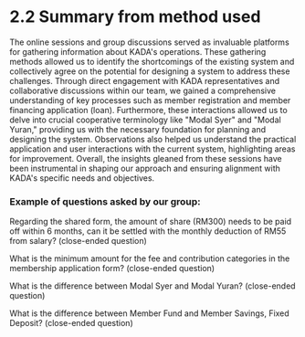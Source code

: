 # 2.2 Summary from method used

The online sessions and group discussions served as invaluable platforms for gathering information about KADA's operations. These gathering methods allowed us to identify the shortcomings of the existing system and collectively agree on the potential for designing a system to address these challenges. Through direct engagement with KADA representatives and collaborative discussions within our team, we gained a comprehensive understanding of key processes such as member registration and member financing application (loan). Furthermore, these interactions allowed us to delve into crucial cooperative terminology like "Modal Syer" and "Modal Yuran," providing us with the necessary foundation for planning and designing the system. Observations also helped us understand the practical application and user interactions with the current system, highlighting areas for improvement. Overall, the insights gleaned from these sessions have been instrumental in shaping our approach and ensuring alignment with KADA's specific needs and objectives.

### Example of questions asked by our group:

Regarding the shared form, the amount of share (RM300) needs to be paid off within 6 months, can it be settled with the monthly deduction of RM55 from salary? (close-ended question)

What is the minimum amount for the fee and contribution categories in the membership application form? (close-ended question)

What is the difference between Modal Syer and Modal Yuran? (close-ended question)

What is the difference between Member Fund and Member Savings, Fixed Deposit? (close-ended question)



